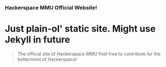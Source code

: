 ### Hackerspace MMU Official Website!
# Just plain-ol' static site. Might use Jekyll in future
> The official site of Hackerspace MMU
> Feel free to contribute for the betterment of Hackerspace! 